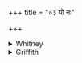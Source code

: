 +++
title = "०३ यो नः"

+++

<details><summary>Whitney</summary>

### Translation
3. Whoever shall curse us not cursing, and whoever shall curse us  
cursing, him, withered (?), I cast forth for death, as a bone (?) for a  
dog.

### Notes
The first half-verse is repeated below, as vii. 59. 1 **a, b**, with a  
different second half; it is also found, with still another ending, in  
TB. (iii. 7. 6²³), TA. (ii. 5. 2¹¹), and Āp. (iv. 15. 1): these three  
put *śápatas* in **b** next before *śápāt*. The meaning of both  
*péṣṭram* (for which cf. iv. 12. 2) and *ávakṣāmam* in **c** is  
extremely doubtful, and the translation of the line must be regarded as  
only tentative. ⌊Bloomfield takes *áva-kṣāmam* as 'down upon the  
ground': on the score of form and accent (Gram. §1313 b, 1310), this is  
admissible; but I can hardly cite an example of *áva* thus used, except  
Pāṇini's *ava-lomam*.⌋ The comm. reads *peṣṭam*, explaining it by  
*piṣṭamayaṁ khādyam;* *avakṣāmam* is glossed with *avadagdham*. Ppp.  
gives the verse the same second half as our vii. 59. 1. The Anukr.  
appears to ratify the contraction *-ṭram ’va* in **c**. ⌊Pada **d** = v.  
8. 5 **d**. Compare also iv. 36. 2 **a, b**.⌋
</details>

<details><summary>Griffith</summary>

Who curses us, himself uncursed, or, cursed, who curses us again, Him cast I as a sop to Death, as to a dog one throws a bone.
</details>
